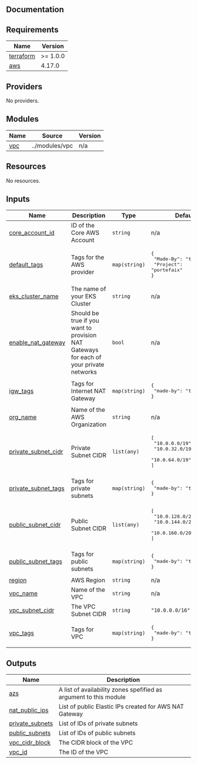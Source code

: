 ## Documentation

<!-- BEGINNING OF PRE-COMMIT-TERRAFORM DOCS HOOK -->
## Requirements

| Name | Version |
|------|---------|
| <a name="requirement_terraform"></a> [terraform](#requirement\_terraform) | >= 1.0.0 |
| <a name="requirement_aws"></a> [aws](#requirement\_aws) | 4.17.0 |

## Providers

No providers.

## Modules

| Name | Source | Version |
|------|--------|---------|
| <a name="module_vpc"></a> [vpc](#module\_vpc) | ../modules/vpc | n/a |

## Resources

No resources.

## Inputs

| Name | Description | Type | Default | Required |
|------|-------------|------|---------|:--------:|
| <a name="input_core_account_id"></a> [core\_account\_id](#input\_core\_account\_id) | ID of the Core AWS Account | `string` | n/a | yes |
| <a name="input_default_tags"></a> [default\_tags](#input\_default\_tags) | Tags for the AWS provider | `map(string)` | <pre>{<br>  "Made-By": "terraform",<br>  "Project": "portefaix"<br>}</pre> | no |
| <a name="input_eks_cluster_name"></a> [eks\_cluster\_name](#input\_eks\_cluster\_name) | The name of your EKS Cluster | `string` | n/a | yes |
| <a name="input_enable_nat_gateway"></a> [enable\_nat\_gateway](#input\_enable\_nat\_gateway) | Should be true if you want to provision NAT Gateways for each of your private networks | `bool` | n/a | yes |
| <a name="input_igw_tags"></a> [igw\_tags](#input\_igw\_tags) | Tags for Internet NAT Gateway | `map(string)` | <pre>{<br>  "made-by": "terraform"<br>}</pre> | no |
| <a name="input_org_name"></a> [org\_name](#input\_org\_name) | Name of the AWS Organization | `string` | n/a | yes |
| <a name="input_private_subnet_cidr"></a> [private\_subnet\_cidr](#input\_private\_subnet\_cidr) | Private Subnet CIDR | `list(any)` | <pre>[<br>  "10.0.0.0/19",<br>  "10.0.32.0/19",<br>  "10.0.64.0/19"<br>]</pre> | no |
| <a name="input_private_subnet_tags"></a> [private\_subnet\_tags](#input\_private\_subnet\_tags) | Tags for private subnets | `map(string)` | <pre>{<br>  "made-by": "terraform"<br>}</pre> | no |
| <a name="input_public_subnet_cidr"></a> [public\_subnet\_cidr](#input\_public\_subnet\_cidr) | Public Subnet CIDR | `list(any)` | <pre>[<br>  "10.0.128.0/20",<br>  "10.0.144.0/20",<br>  "10.0.160.0/20"<br>]</pre> | no |
| <a name="input_public_subnet_tags"></a> [public\_subnet\_tags](#input\_public\_subnet\_tags) | Tags for public subnets | `map(string)` | <pre>{<br>  "made-by": "terraform"<br>}</pre> | no |
| <a name="input_region"></a> [region](#input\_region) | AWS Region | `string` | n/a | yes |
| <a name="input_vpc_name"></a> [vpc\_name](#input\_vpc\_name) | Name of the VPC | `string` | n/a | yes |
| <a name="input_vpc_subnet_cidr"></a> [vpc\_subnet\_cidr](#input\_vpc\_subnet\_cidr) | The VPC Subnet CIDR | `string` | `"10.0.0.0/16"` | no |
| <a name="input_vpc_tags"></a> [vpc\_tags](#input\_vpc\_tags) | Tags for VPC | `map(string)` | <pre>{<br>  "made-by": "terraform"<br>}</pre> | no |

## Outputs

| Name | Description |
|------|-------------|
| <a name="output_azs"></a> [azs](#output\_azs) | A list of availability zones spefified as argument to this module |
| <a name="output_nat_public_ips"></a> [nat\_public\_ips](#output\_nat\_public\_ips) | List of public Elastic IPs created for AWS NAT Gateway |
| <a name="output_private_subnets"></a> [private\_subnets](#output\_private\_subnets) | List of IDs of private subnets |
| <a name="output_public_subnets"></a> [public\_subnets](#output\_public\_subnets) | List of IDs of public subnets |
| <a name="output_vpc_cidr_block"></a> [vpc\_cidr\_block](#output\_vpc\_cidr\_block) | The CIDR block of the VPC |
| <a name="output_vpc_id"></a> [vpc\_id](#output\_vpc\_id) | The ID of the VPC |
<!-- END OF PRE-COMMIT-TERRAFORM DOCS HOOK -->

